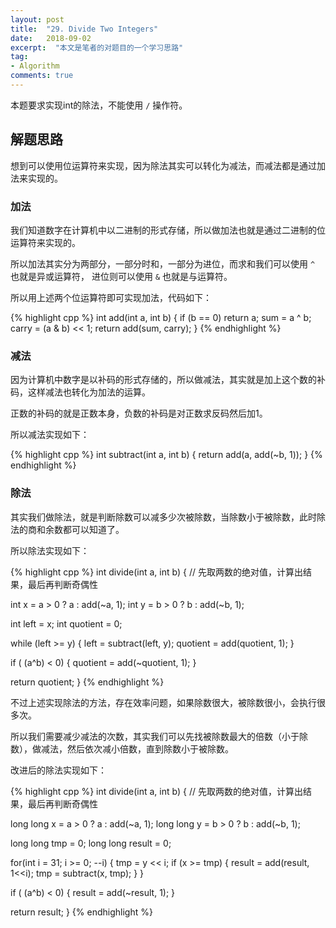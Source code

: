 ```yaml
---
layout: post
title:  "29. Divide Two Integers"
date:   2018-09-02
excerpt:  "本文是笔者的对题目的一个学习思路"
tag:
- Algorithm
comments: true
---
```


本题要求实现int的除法，不能使用 `/` 操作符。

## 解题思路

想到可以使用位运算符来实现，因为除法其实可以转化为减法，而减法都是通过加法来实现的。

### 加法

我们知道数字在计算机中以二进制的形式存储，所以做加法也就是通过二进制的位运算符来实现的。

所以加法其实分为两部分，一部分时和，一部分为进位，而求和我们可以使用 `^` 也就是异或运算符， 进位则可以使用 `&` 也就是与运算符。

所以用上述两个位运算符即可实现加法，代码如下：

{% highlight cpp %}
int add(int a, int b) {
  if (b == 0) return a;
  sum = a ^ b;
  carry = (a & b) << 1;
  return add(sum, carry);
}
{% endhighlight %}

### 减法

因为计算机中数字是以补码的形式存储的，所以做减法，其实就是加上这个数的补码，这样减法也转化为加法的运算。

正数的补码的就是正数本身，负数的补码是对正数求反码然后加1。

所以减法实现如下：

{% highlight cpp %}
int subtract(int a, int b) {
  return add(a, add(~b, 1));
}
{% endhighlight %}

### 除法

其实我们做除法，就是判断除数可以减多少次被除数，当除数小于被除数，此时除法的商和余数都可以知道了。

所以除法实现如下：

{% highlight cpp %}
int divide(int a, int b) {
  // 先取两数的绝对值，计算出结果，最后再判断奇偶性

  int x = a > 0 ? a : add(~a, 1);
  int y = b > 0 ? b : add(~b, 1);

  int left = x;
  int quotient = 0;

  while (left >= y) {
      left = subtract(left, y);
      quotient = add(quotient, 1);
  }

  if ( (a^b) < 0) {
      quotient = add(~quotient, 1);
  }

  return quotient;
}
{% endhighlight %}

不过上述实现除法的方法，存在效率问题，如果除数很大，被除数很小，会执行很多次。

所以我们需要减少减法的次数，其实我们可以先找被除数最大的倍数（小于除数），做减法，然后依次减小倍数，直到除数小于被除数。

改进后的除法实现如下：

{% highlight cpp %}
int divide(int a, int b) {
  // 先取两数的绝对值，计算出结果，最后再判断奇偶性

  long long x = a > 0 ? a : add(~a, 1);
  long long y = b > 0 ? b : add(~b, 1);

  long long tmp = 0;
  long long result = 0;

  for(int i = 31; i >= 0; --i) {
      tmp = y << i;
      if (x >= tmp) {
          result = add(result, 1<<i);
          tmp = subtract(x, tmp);
      }
  }

  if ( (a^b) < 0) {
      result = add(~result, 1);
  }

  return result;
}
{% endhighlight %}

